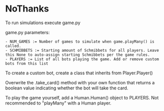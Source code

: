 # NoThanks
To run simulations execute game.py

game.py parameters:

    - NUM_GAMES := Number of games to simulate when game.playMany() is called.
    - SCHMIBBETS := Starting amount of Schmibbets for all players. Leave this None to auto-assign starting Schmibbets per the game rules.
    - PLAYERS := List of all bots playing the game. Add or remove custom bots from this list

To create a custom bot, create a class that inherits from Player.Player()

Overwrite the .take_card() method with your own function that returns a boolean value indicating whether the bot will take the card.


To play the game yourself, add a Human.Human() object to PLAYERS. Not recommended to "playMany" with a Human player.
